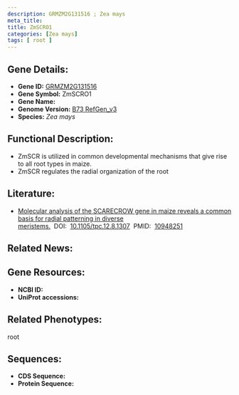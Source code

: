```yaml
---
description: GRMZM2G131516 ; Zea mays
meta_title:
title: ZmSCRO1
categories: [Zea mays]
tags: [ root ]
---
```


## Gene Details:
- **Gene ID:**	[GRMZM2G131516]()
- **Gene Symbol:** ZmSCRO1
- **Gene Name:** 
- **Genome Version:** [B73 RefGen_v3]()
- **Species:** *Zea mays*

## Functional Description:
   - ZmSCR is utilized in common developmental mechanisms that give rise to all root types in maize.
   - ZmSCR regulates the radial organization of the root

## Literature:
   - [Molecular analysis of the SCARECROW gene in maize reveals a common basis for radial patterning in diverse meristems.]( https://academic.oup.com/plcell/article/12/8/1307/6008891?login=true)&nbsp;&nbsp;DOI:&nbsp;&nbsp;[10.1105/tpc.12.8.1307](https://academic.oup.com/plcell/article/12/8/1307/6008891?login=true)&nbsp;&nbsp;PMID:&nbsp;&nbsp;[10948251](https://pubmed.ncbi.nlm.nih.gov/10948251/)

## Related News:

## Gene Resources:
- **NCBI ID:** [](https://www.ncbi.nlm.nih.gov/gene/?term=)
- **UniProt accessions:** [](https://www.uniprot.org/uniprotkb//entry)

## Related Phenotypes:
root

## Sequences:
- **CDS Sequence:**
- **Protein Sequence:**
